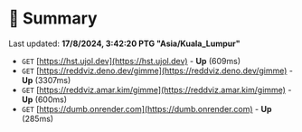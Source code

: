 # 📖 Summary
Last updated: **17/8/2024, 3:42:20 PTG "Asia/Kuala_Lumpur"**

- `GET` [https://hst.ujol.dev](https://hst.ujol.dev) - **Up** (609ms)
- `GET` [https://reddviz.deno.dev/gimme](https://reddviz.deno.dev/gimme) - **Up** (3307ms)
- `GET` [https://reddviz.amar.kim/gimme](https://reddviz.amar.kim/gimme) - **Up** (600ms)
- `GET` [https://dumb.onrender.com](https://dumb.onrender.com) - **Up** (285ms)
